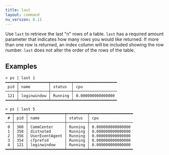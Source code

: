 ```yaml
---
title: last
layout: command
nu_version: 0.11
---
```


Use `last` to retrieve the last "n" rows of a table. `last` has a required amount parameter that indicates how many rows you would like returned. If more than one row is returned, an index column will be included showing the row number. `last` does not alter the order of the rows of the table.

## Examples

```shell
> ps | last 1
━━━━━┯━━━━━━━━━━━━━┯━━━━━━━━━┯━━━━━━━━━━━━━━━━━━━
 pid │ name        │ status  │ cpu
─────┼─────────────┼─────────┼───────────────────
 121 │ loginwindow │ Running │ 0.000000000000000
━━━━━┷━━━━━━━━━━━━━┷━━━━━━━━━┷━━━━━━━━━━━━━━━━━━━
```

```shell
> ps | last 5
━━━┯━━━━━┯━━━━━━━━━━━━━━━━┯━━━━━━━━━┯━━━━━━━━━━━━━━━━━━━
 # │ pid │ name           │ status  │ cpu
───┼─────┼────────────────┼─────────┼───────────────────
 0 │ 360 │ CommCenter     │ Running │ 0.000000000000000
 1 │ 358 │ distnoted      │ Running │ 0.000000000000000
 2 │ 356 │ UserEventAgent │ Running │ 0.000000000000000
 3 │ 354 │ cfprefsd       │ Running │ 0.000000000000000
 4 │ 121 │ loginwindow    │ Running │ 0.000000000000000
━━━┷━━━━━┷━━━━━━━━━━━━━━━━┷━━━━━━━━━┷━━━━━━━━━━━━━━━━━━━
```



